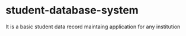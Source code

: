 # student-database-system
It is a basic student data record maintaing application for any institution
